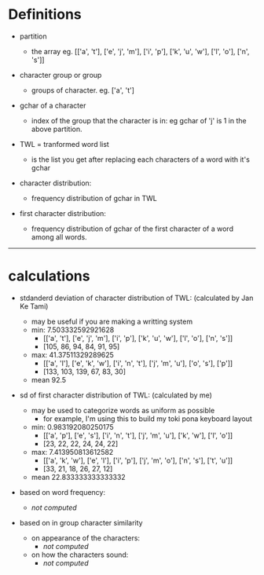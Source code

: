 # Definitions
- partition
  - the array eg. [['a', 't'], ['e', 'j', 'm'], ['i', 'p'], ['k', 'u', 'w'], ['l', 'o'], ['n', 's']]

- character group or group
  - groups of character. eg. ['a', 't']

- gchar of a character
  - index of the group that the character is in: eg gchar of 'j' is 1 in the above partition.

- TWL = tranformed word list
  - is the list you get after replacing each characters
  of a word with it's gchar

- character distribution:
  - frequency distribution of gchar in TWL

- first character distribution:
  - frequency distribution of gchar of the first character of a word among all words.

---

# calculations

- stdanderd deviation of character distribution of TWL: (calculated by Jan Ke Tami)
  - may be useful if you are making a writting system
  - min: 7.503332592921628
    - [['a', 't'], ['e', 'j', 'm'], ['i', 'p'], ['k', 'u', 'w'], ['l', 'o'], ['n', 's']]
    - [105, 86, 94, 84, 91, 95]
  - max: 41.37511329289625
    - [['a', 'l'], ['e', 'k', 'w'], ['i', 'n', 't'], ['j', 'm', 'u'], ['o', 's'], ['p']]
    - [133, 103, 139, 67, 83, 30]
  - mean 92.5

- sd of first character distribution of TWL: (calculated by me)
  - may be used to categorize words as uniform as possible
    - for example, I'm using this to build my toki pona keyboard layout
  - min: 0.983192080250175
    - [['a', 'p'], ['e', 's'], ['i', 'n', 't'], ['j', 'm', 'u'], ['k', 'w'], ['l', 'o']]
    - [23, 22, 22, 24, 24, 22]
  - max: 7.413950813612582
    - [['a', 'k', 'w'], ['e', 'l'], ['i', 'p'], ['j', 'm', 'o'], ['n', 's'], ['t', 'u']]
    - [33, 21, 18, 26, 27, 12]
  - mean 22.833333333333332

- based on word frequency:
  - *not computed*
- based on in group character similarity
  - on appearance of the characters:
    - *not computed*
  - on how the characters sound:
    - *not computed*
